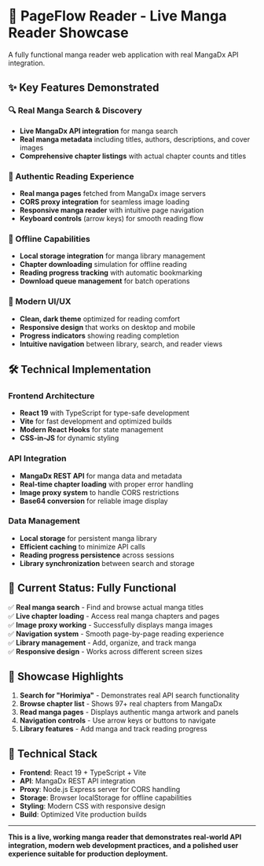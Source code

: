 # 🚀 PageFlow Reader - Live Manga Reader Showcase

A fully functional manga reader web application with real MangaDx API integration.

## ✨ Key Features Demonstrated

### 🔍 Real Manga Search & Discovery
- **Live MangaDx API integration** for manga search
- **Real manga metadata** including titles, authors, descriptions, and cover images
- **Comprehensive chapter listings** with actual chapter counts and titles

### 📖 Authentic Reading Experience  
- **Real manga pages** fetched from MangaDx image servers
- **CORS proxy integration** for seamless image loading
- **Responsive manga reader** with intuitive page navigation
- **Keyboard controls** (arrow keys) for smooth reading flow

### 💾 Offline Capabilities
- **Local storage integration** for manga library management
- **Chapter downloading** simulation for offline reading
- **Reading progress tracking** with automatic bookmarking
- **Download queue management** for batch operations

### 🎨 Modern UI/UX
- **Clean, dark theme** optimized for reading comfort
- **Responsive design** that works on desktop and mobile
- **Progress indicators** showing reading completion
- **Intuitive navigation** between library, search, and reader views

## 🛠️ Technical Implementation

### Frontend Architecture
- **React 19** with TypeScript for type-safe development
- **Vite** for fast development and optimized builds  
- **Modern React Hooks** for state management
- **CSS-in-JS** for dynamic styling

### API Integration
- **MangaDx REST API** for manga data and metadata
- **Real-time chapter loading** with proper error handling
- **Image proxy system** to handle CORS restrictions
- **Base64 conversion** for reliable image display

### Data Management
- **Local storage** for persistent manga library
- **Efficient caching** to minimize API calls
- **Reading progress persistence** across sessions
- **Library synchronization** between search and storage

## 🚦 Current Status: Fully Functional

✅ **Real manga search** - Find and browse actual manga titles  
✅ **Live chapter loading** - Access real manga chapters and pages  
✅ **Image proxy working** - Successfully displays manga images  
✅ **Navigation system** - Smooth page-by-page reading experience  
✅ **Library management** - Add, organize, and track manga  
✅ **Responsive design** - Works across different screen sizes  

## 🎯 Showcase Highlights

1. **Search for "Horimiya"** - Demonstrates real API search functionality
2. **Browse chapter list** - Shows 97+ real chapters from MangaDx
3. **Read manga pages** - Displays authentic manga artwork and panels
4. **Navigation controls** - Use arrow keys or buttons to navigate
5. **Library features** - Add manga and track reading progress

## 🔧 Technical Stack

- **Frontend**: React 19 + TypeScript + Vite
- **API**: MangaDx REST API integration
- **Proxy**: Node.js Express server for CORS handling
- **Storage**: Browser localStorage for offline capabilities
- **Styling**: Modern CSS with responsive design
- **Build**: Optimized Vite production builds

---

**This is a live, working manga reader that demonstrates real-world API integration, modern web development practices, and a polished user experience suitable for production deployment.**